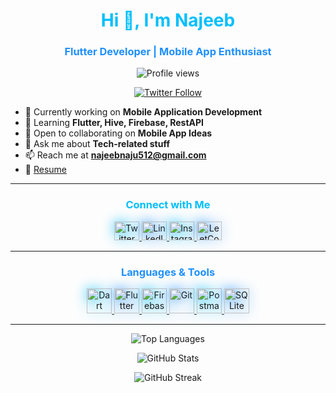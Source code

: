 <h1 align="center" style="color:#00bfff;">Hi 👋, I'm Najeeb</h1>
<h3 align="center" style="color:#1e90ff;">Flutter Developer | Mobile App Enthusiast</h3>

<p align="center">
  <img src="https://komarev.com/ghpvc/?username=najeebnaju512&label=Profile%20views&color=1e90ff&style=flat" alt="Profile views" />
</p>

<p align="center">
  <a href="https://twitter.com/najeebnaju512" target="blank">
    <img src="https://img.shields.io/twitter/follow/najeebnaju512?logo=twitter&style=for-the-badge&labelColor=1e90ff&color=000000" alt="Twitter Follow" />
  </a>
</p>

- 🔭 Currently working on **Mobile Application Development**
- 🌱 Learning **Flutter, Hive, Firebase, RestAPI**
- 🤝 Open to collaborating on **Mobile App Ideas**
- 💬 Ask me about **Tech-related stuff**
- 📫 Reach me at **najeebnaju512@gmail.com**
- 📄 [Resume](https://drive.google.com/file/d/1oG1tXrj1Mct4_RQxjhygn3KDtUwlSjE2/view)

---

<h3 align="center" style="color:#00bfff;">Connect with Me</h3>
<p align="center">
  <a href="https://twitter.com/najeebnaju512" target="blank">
    <img src="https://raw.githubusercontent.com/rahuldkjain/github-profile-readme-generator/master/src/images/icons/Social/twitter.svg" alt="Twitter" height="30" width="40" style="filter: drop-shadow(0px 0px 10px #00bfff);" />
  </a>
  <a href="https://linkedin.com/in/muhammednajeebay" target="blank">
    <img src="https://raw.githubusercontent.com/rahuldkjain/github-profile-readme-generator/master/src/images/icons/Social/linked-in-alt.svg" alt="LinkedIn" height="30" width="40" style="filter: drop-shadow(0px 0px 10px #1e90ff);" />
  </a>
  <a href="https://instagram.com/am_neji" target="blank">
    <img src="https://raw.githubusercontent.com/rahuldkjain/github-profile-readme-generator/master/src/images/icons/Social/instagram.svg" alt="Instagram" height="30" width="40" style="filter: drop-shadow(0px 0px 10px #00bfff);" />
  </a>
  <a href="https://www.leetcode.com/najeebnaju512" target="blank">
    <img src="https://raw.githubusercontent.com/rahuldkjain/github-profile-readme-generator/master/src/images/icons/Social/leet-code.svg" alt="LeetCode" height="30" width="40" style="filter: drop-shadow(0px 0px 10px #1e90ff);" />
  </a>
</p>

---

<h3 align="center" style="color:#1e90ff;">Languages & Tools</h3>
<p align="center">
  <a href="https://dart.dev" target="_blank" rel="noreferrer">
    <img src="https://www.vectorlogo.zone/logos/dartlang/dartlang-icon.svg" alt="Dart" width="40" height="40" style="filter: drop-shadow(0px 0px 10px #00bfff);" />
  </a>
  <a href="https://flutter.dev" target="_blank" rel="noreferrer">
    <img src="https://www.vectorlogo.zone/logos/flutterio/flutterio-icon.svg" alt="Flutter" width="40" height="40" style="filter: drop-shadow(0px 0px 10px #1e90ff);" />
  </a>
  <a href="https://firebase.google.com/" target="_blank" rel="noreferrer">
    <img src="https://www.vectorlogo.zone/logos/firebase/firebase-icon.svg" alt="Firebase" width="40" height="40" style="filter: drop-shadow(0px 0px 10px #00bfff);" />
  </a>
  <a href="https://git-scm.com/" target="_blank" rel="noreferrer">
    <img src="https://www.vectorlogo.zone/logos/git-scm/git-scm-icon.svg" alt="Git" width="40" height="40" style="filter: drop-shadow(0px 0px 10px #1e90ff);" />
  </a>
  <a href="https://postman.com" target="_blank" rel="noreferrer">
    <img src="https://www.vectorlogo.zone/logos/getpostman/getpostman-icon.svg" alt="Postman" width="40" height="40" style="filter: drop-shadow(0px 0px 10px #00bfff);" />
  </a>
  <a href="https://www.sqlite.org/" target="_blank" rel="noreferrer">
    <img src="https://www.vectorlogo.zone/logos/sqlite/sqlite-icon.svg" alt="SQLite" width="40" height="40" style="filter: drop-shadow(0px 0px 10px #1e90ff);" />
  </a>
</p>

---

<p align="center">
  <img src="https://github-readme-stats.vercel.app/api/top-langs?username=najeebnaju512&show_icons=true&locale=en&layout=compact&theme=dark&bg_color=000000&title_color=00bfff&text_color=ffffff" alt="Top Languages" />
</p>

<p align="center">
  <img src="https://github-readme-stats.vercel.app/api?username=najeebnaju512&show_icons=true&locale=en&theme=dark&bg_color=000000&title_color=1e90ff&text_color=ffffff" alt="GitHub Stats" />
</p>

<p align="center">
  <img src="https://github-readme-streak-stats.herokuapp.com/?user=najeebnaju512&theme=dark&background=000000&border=00bfff&stroke=00bfff&ring=1e90ff&fire=1e90ff&currStreakNum=00bfff&sideNums=00bfff&currStreakLabel=ffffff&sideLabels=ffffff" alt="GitHub Streak" />
</p>
